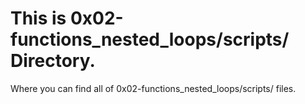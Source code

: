 # This is 0x02-functions_nested_loops/scripts/ Directory.
Where you can find all of 0x02-functions_nested_loops/scripts/ files.
